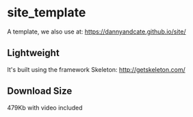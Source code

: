 # site_template
A template, we also use at: https://dannyandcate.github.io/site/

## Lightweight
It's built using the framework Skeleton: http://getskeleton.com/

## Download Size
479Kb with video included
